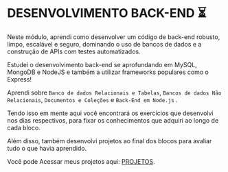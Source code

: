 # DESENVOLVIMENTO BACK-END :hourglass_flowing_sand:

Neste módulo, aprendi como desenvolver um código de back-end robusto, limpo, escalável e seguro, dominando o uso de bancos de dados e a construção de APIs com testes automatizados.

Estudei o desenvolvimento back-end se aprofundando em MySQL, MongoDB e NodeJS e também a utilizar frameworks populares como o Express!

Aprendi sobre `Banco de dados Relacionais e Tabelas`, `Bancos de dados Não Relacionais`, `Documentos e Coleções` e `Back-End em Node.js` .

Tendo isso em mente aqui você encontrará os exercícios que desenvolvi nos dias respectivos,
para fixar os conhecimentos que adquiri ao longo de cada bloco. 

Além disso, também desenvolvi projetos ao final dos blocos para avaliar tudo o que havia aprendido.

Você pode Acessar meus projetos aqui: [PROJETOS](https://portfolio-andre-horman.vercel.app/).
